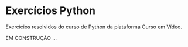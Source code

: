 
# Exercícios Python

Exercícios resolvidos do curso de Python 
da plataforma Curso em Vídeo.


EM CONSTRUÇÃO ...